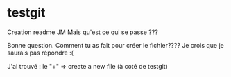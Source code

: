 # testgit
Creation readme JM
Mais qu'est ce qui se passe ???


Bonne question. Comment tu as fait pour créer le fichier????
Je crois que je saurais pas répondre :(

J'ai trouvé : le "+" => create a new file (à coté de testgit)
